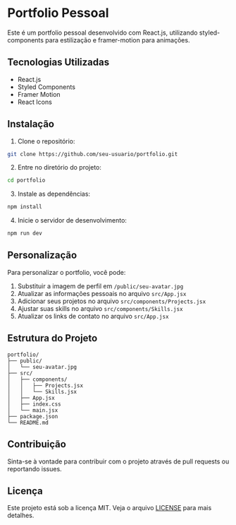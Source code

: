# Portfolio Pessoal

Este é um portfolio pessoal desenvolvido com React.js, utilizando styled-components para estilização e framer-motion para animações.

## Tecnologias Utilizadas

- React.js
- Styled Components
- Framer Motion
- React Icons

## Instalação

1. Clone o repositório:
```bash
git clone https://github.com/seu-usuario/portfolio.git
```

2. Entre no diretório do projeto:
```bash
cd portfolio
```

3. Instale as dependências:
```bash
npm install
```

4. Inicie o servidor de desenvolvimento:
```bash
npm run dev
```

## Personalização

Para personalizar o portfolio, você pode:

1. Substituir a imagem de perfil em `/public/seu-avatar.jpg`
2. Atualizar as informações pessoais no arquivo `src/App.jsx`
3. Adicionar seus projetos no arquivo `src/components/Projects.jsx`
4. Ajustar suas skills no arquivo `src/components/Skills.jsx`
5. Atualizar os links de contato no arquivo `src/App.jsx`

## Estrutura do Projeto

```
portfolio/
├── public/
│   └── seu-avatar.jpg
├── src/
│   ├── components/
│   │   ├── Projects.jsx
│   │   └── Skills.jsx
│   ├── App.jsx
│   ├── index.css
│   └── main.jsx
├── package.json
└── README.md
```

## Contribuição

Sinta-se à vontade para contribuir com o projeto através de pull requests ou reportando issues.

## Licença

Este projeto está sob a licença MIT. Veja o arquivo [LICENSE](LICENSE) para mais detalhes.
